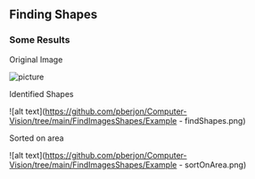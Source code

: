 ## Finding Shapes

### Some Results


Original Image

![picture](https://github.com/pberjon/Computer-Vision/tree/main/FindImagesShapes/images/someshapes.jpg)


Identified Shapes

![alt text](https://github.com/pberjon/Computer-Vision/tree/main/FindImagesShapes/Example - findShapes.png)


Sorted on area

![alt text](https://github.com/pberjon/Computer-Vision/tree/main/FindImagesShapes/Example - sortOnArea.png)
